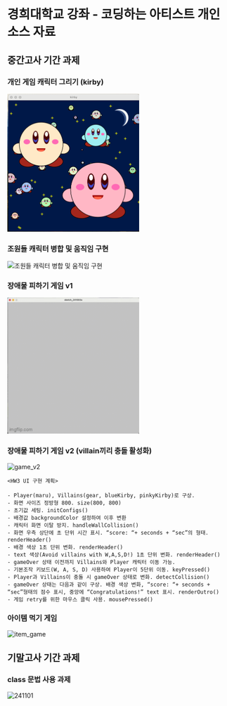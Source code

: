 # 경희대학교 강좌 - 코딩하는 아티스트 개인 소스 자료

## 중간고사 기간 과제

### 개인 게임 캐릭터 그리기 (kirby)

<img src="./images/kirby-output.png" alt="kirby" width="300" />

### 조원들 캐릭터 병합 및 움직임 구현

<img src="./images/merged-characters.gif" alt="조원들 캐릭터 병합 및 움직임 구현" width="300" />

### 장애물 피하기 게임 v1

<img src="./images/241003_v1.gif" alt="game_v1" width="300" />

### 장애물 피하기 게임 v2 (villain끼리 충돌 활성화)

<img src="./images/241003_v2.gif" alt="game_v2" width="300" />

    <HW3 UI 구현 계획>

    - Player(maru), Villains(gear, blueKirby, pinkyKirby)로 구상.
    - 화면 사이즈 정방형 800. size(800, 800)
    - 초기값 세팅. initConfigs()
    - 배경값 backgroundColor 설정하여 이후 변환
    - 캐릭터 화면 이탈 방지. handleWallCollision()
    - 화면 우측 상단에 초 단위 시간 표시. “score: “+ seconds + “sec”의 형태. renderHeader()
    - 배경 색상 1초 단위 변화. renderHeader()
    - text 색상(Avoid villains with W,A,S,D!) 1초 단위 변화. renderHeader()
    - gameOver 상태 이전까지 Villains와 Player 캐릭터 이동 가능.
    - 기본조작 키보드(W, A, S, D) 사용하여 Player이 5단위 이동. keyPressed()
    - Player과 Villains이 충돌 시 gameOver 상태로 변화. detectCollision()
    - gameOver 상태는 다음과 같이 구상. 배경 색상 변화, “score: “+ seconds + “sec”형태의 점수 표시, 중앙에 “Congratulations!” text 표시. renderOutro()
    - 게임 retry를 위한 마우스 클릭 사용. mousePressed()

### 아이템 먹기 게임

<img src="./images/241010.gif" alt="item_game" width="300" />

## 기말고사 기간 과제

### class 문법 사용 과제

<img src="./images/241101.gif" alt="241101" width="300" />
